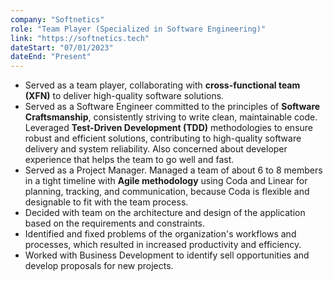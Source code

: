 ```yaml
---
company: "Softnetics"
role: "Team Player (Specialized in Software Engineering)"
link: "https://softnetics.tech"
dateStart: "07/01/2023"
dateEnd: "Present"
---
```


- Served as a team player, collaborating with **cross-functional team (XFN)** to deliver high-quality software solutions.
- Served as a Software Engineer committed to the principles of **Software Craftsmanship**, consistently striving to write clean, maintainable code. Leveraged **Test-Driven Development (TDD)** methodologies to ensure robust and efficient solutions, contributing to high-quality software delivery and system reliability. Also concerned about developer experience that helps the team to go well and fast.
- Served as a Project Manager. Managed a team of about 6 to 8 members in a tight timeline with **Agile methodology** using Coda and Linear for planning, tracking, and communication, because Coda is flexible and designable to fit with the team process.
- Decided with team on the architecture and design of the application based on the requirements and constraints.
- Identified and fixed problems of the organization's workflows and processes, which resulted in increased productivity and efficiency.
- Worked with Business Development to identify sell opportunities and develop proposals for new projects.
